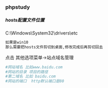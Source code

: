 ### phpstudy



##### hosts配置文件位置

C:\Windows\System32\drivers\etc

```python
如果是win10
那么需要把hosts文件剪切到桌面,修改完成后再剪切回去
```



点击  其他选项菜单->站点域名管理



```python
#网站域名 比如www.baidu.com
#网站的目录 项目的路径
#第二域名 比如 baidu.com
#网站的端口  http默认端口是80

```

